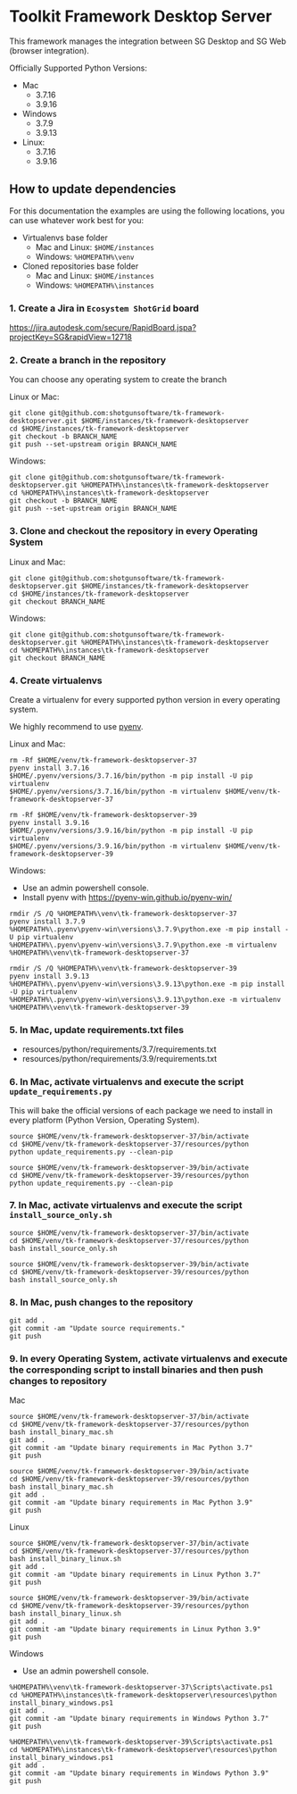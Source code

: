 # Toolkit Framework Desktop Server

This framework manages the integration between SG Desktop and SG Web 
(browser integration).

Officially Supported Python Versions:

- Mac 
  - 3.7.16
  - 3.9.16
- Windows 
  - 3.7.9
  - 3.9.13
- Linux: 
  - 3.7.16
  - 3.9.16

## How to update dependencies

For this documentation the examples are using the following locations, you can
use whatever work best for you:

- Virtualenvs base folder
  - Mac and Linux: `$HOME/instances`
  - Windows: `%HOMEPATH%\venv`
- Cloned repositories base folder
  - Mac and Linux: `$HOME/instances`
  - Windows: `%HOMEPATH%\instances`

### 1. Create a Jira in `Ecosystem ShotGrid` board  

https://jira.autodesk.com/secure/RapidBoard.jspa?projectKey=SG&rapidView=12718

### 2. Create a branch in the repository  

You can choose any operating system to create the branch

Linux or Mac:

```shell
git clone git@github.com:shotgunsoftware/tk-framework-desktopserver.git $HOME/instances/tk-framework-desktopserver
cd $HOME/instances/tk-framework-desktopserver
git checkout -b BRANCH_NAME
git push --set-upstream origin BRANCH_NAME
```

Windows:

```shell
git clone git@github.com:shotgunsoftware/tk-framework-desktopserver.git %HOMEPATH%\instances\tk-framework-desktopserver
cd %HOMEPATH%\instances\tk-framework-desktopserver
git checkout -b BRANCH_NAME
git push --set-upstream origin BRANCH_NAME
```

### 3. Clone and checkout the repository in every Operating System

Linux and Mac:

```shell
git clone git@github.com:shotgunsoftware/tk-framework-desktopserver.git $HOME/instances/tk-framework-desktopserver
cd $HOME/instances/tk-framework-desktopserver
git checkout BRANCH_NAME
```

Windows:

```shell
git clone git@github.com:shotgunsoftware/tk-framework-desktopserver.git %HOMEPATH%\instances\tk-framework-desktopserver
cd %HOMEPATH%\instances\tk-framework-desktopserver
git checkout BRANCH_NAME
```

### 4. Create virtualenvs

Create a virtualenv for every supported python version in every operating 
system.

We highly recommend to use [pyenv](https://github.com/pyenv/pyenv).

Linux and Mac:

```shell
rm -Rf $HOME/venv/tk-framework-desktopserver-37
pyenv install 3.7.16
$HOME/.pyenv/versions/3.7.16/bin/python -m pip install -U pip virtualenv
$HOME/.pyenv/versions/3.7.16/bin/python -m virtualenv $HOME/venv/tk-framework-desktopserver-37 

rm -Rf $HOME/venv/tk-framework-desktopserver-39
pyenv install 3.9.16
$HOME/.pyenv/versions/3.9.16/bin/python -m pip install -U pip virtualenv
$HOME/.pyenv/versions/3.9.16/bin/python -m virtualenv $HOME/venv/tk-framework-desktopserver-39 
```

Windows:
  - Use an admin powershell console.
  - Install pyenv with https://pyenv-win.github.io/pyenv-win/

```shell
rmdir /S /Q %HOMEPATH%\venv\tk-framework-desktopserver-37
pyenv install 3.7.9
%HOMEPATH%\.pyenv\pyenv-win\versions\3.7.9\python.exe -m pip install -U pip virtualenv
%HOMEPATH%\.pyenv\pyenv-win\versions\3.7.9\python.exe -m virtualenv %HOMEPATH%\venv\tk-framework-desktopserver-37 

rmdir /S /Q %HOMEPATH%\venv\tk-framework-desktopserver-39
pyenv install 3.9.13
%HOMEPATH%\.pyenv\pyenv-win\versions\3.9.13\python.exe -m pip install -U pip virtualenv
%HOMEPATH%\.pyenv\pyenv-win\versions\3.9.13\python.exe -m virtualenv %HOMEPATH%\venv\tk-framework-desktopserver-39 
```

### 5. In Mac, update requirements.txt files

- resources/python/requirements/3.7/requirements.txt
- resources/python/requirements/3.9/requirements.txt

### 6. In Mac, activate virtualenvs and execute the script `update_requirements.py` 

This will bake the official versions of each package we need to install in 
every platform (Python Version, Operating System).

```shell
source $HOME/venv/tk-framework-desktopserver-37/bin/activate
cd $HOME/venv/tk-framework-desktopserver-37/resources/python
python update_requirements.py --clean-pip

source $HOME/venv/tk-framework-desktopserver-39/bin/activate
cd $HOME/venv/tk-framework-desktopserver-39/resources/python
python update_requirements.py --clean-pip
```

### 7. In Mac, activate virtualenvs and execute the script `install_source_only.sh` 

```shell
source $HOME/venv/tk-framework-desktopserver-37/bin/activate
cd $HOME/venv/tk-framework-desktopserver-37/resources/python
bash install_source_only.sh

source $HOME/venv/tk-framework-desktopserver-39/bin/activate
cd $HOME/venv/tk-framework-desktopserver-39/resources/python
bash install_source_only.sh
```

### 8. In Mac, push changes to the repository

```shell
git add .
git commit -am "Update source requirements."
git push
```

### 9. In every Operating System, activate virtualenvs and execute the corresponding script to install binaries  and then push changes to repository

Mac

```shell
source $HOME/venv/tk-framework-desktopserver-37/bin/activate
cd $HOME/venv/tk-framework-desktopserver-37/resources/python
bash install_binary_mac.sh
git add .
git commit -am "Update binary requirements in Mac Python 3.7"
git push

source $HOME/venv/tk-framework-desktopserver-39/bin/activate
cd $HOME/venv/tk-framework-desktopserver-39/resources/python
bash install_binary_mac.sh
git add .
git commit -am "Update binary requirements in Mac Python 3.9"
git push
```

Linux

```shell
source $HOME/venv/tk-framework-desktopserver-37/bin/activate
cd $HOME/venv/tk-framework-desktopserver-37/resources/python
bash install_binary_linux.sh
git add .
git commit -am "Update binary requirements in Linux Python 3.7"
git push

source $HOME/venv/tk-framework-desktopserver-39/bin/activate
cd $HOME/venv/tk-framework-desktopserver-39/resources/python
bash install_binary_linux.sh
git add .
git commit -am "Update binary requirements in Linux Python 3.9"
git push
```

Windows
  - Use an admin powershell console.

```shell
%HOMEPATH%\venv\tk-framework-desktopserver-37\Scripts\activate.ps1
cd %HOMEPATH%\instances\tk-framework-desktopserver\resources\python
install_binary_windows.ps1
git add .
git commit -am "Update binary requirements in Windows Python 3.7"
git push

%HOMEPATH%\venv\tk-framework-desktopserver-39\Scripts\activate.ps1
cd %HOMEPATH%\instances\tk-framework-desktopserver\resources\python
install_binary_windows.ps1
git add .
git commit -am "Update binary requirements in Windows Python 3.9"
git push
```
